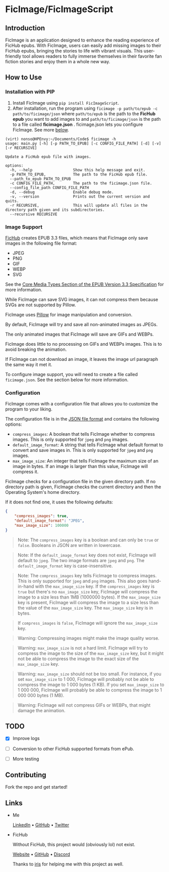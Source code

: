 # FicImage/FicImageScript

## Introduction
FicImage is an application designed to enhance the reading experience of FicHub epubs. With FicImage, users can easily add missing images to their FicHub epubs, bringing the stories to life with vibrant visuals. This user-friendly tool allows readers to fully immerse themselves in their favorite fan fiction stories and enjoy them in a whole new way.

## How to Use

### Installation with PIP
1. Install FicImage using `pip install FicImageScript`.
2.  After installation, run the program using `ficimage -p path/to/epub -c path/to/ficimage/json` 
where `path/to/epub` is the path to the **FicHub epub** you want to add 
images to and `path/to/ficimage/json` is the path to a file called **ficimage.json** . 
ficimage.json lets you configure FicImage. See more [below](#configuration).


```shell
(virt) nonso@HPEnvy:~/Documents/Code$ ficimage -h
usage: main.py [-h] [-p PATH_TO_EPUB] [-c CONFIG_FILE_PATH] [-d] [-v] [-r RECURSIVE]

Update a FicHub epub file with images.

options:
  -h, --help                  Show this help message and exit.
  -p PATH_TO_EPUB,            The path to the FicHub epub file.
  --path_to_epub PATH_TO_EPUB
  -c CONFIG_FILE_PATH,        The path to the ficimage.json file.
  --config_file_path CONFIG_FILE_PATH
  -d, --debug                 Enable debug mode.
  -v, --version               Prints out the current version and quits.
  -r RECURSIVE,               This will update all files in the directory path given and its subdirectories.
  --recursive RECURSIVE
```

### Image Support

[FicHub](https://fichub.net/) creates EPUB 3.3 files, which means that FicImage only save images 
in the following file format:
- JPEG
- PNG
- GIF
- WEBP
- SVG

See the [Core Media Types Section of the EPUB Version 3.3 Specification](https://www.w3.org/TR/epub-33/#sec-core-media-types) for more information.

While FicImage can save SVG images, it can not compress them because SVGs are not supported by Pillow.

FicImage uses [Pillow](https://pillow.readthedocs.io/en/stable/index.html) for image manipulation and conversion. 

By default, FicImage will try and save all non-animated images as JPEGs.

The only animated images that FicImage will save are GIFs and WEBPs.

FicImage does little to no processing on GIFs and WEBPs images. 
This is to avoid breaking the animation.

If FicImage can not download an image, it leaves the image url 
paragraph the same way it met it.

To configure image support, you will need to create a file called `ficimage.json`. 
See the section below for more information.


### Configuration
FicImage comes with a configuration file that allows you to customize the program to your liking.

The configuration file is in the [JSON file format](https://developer.mozilla.org/en-US/docs/Learn/JavaScript/Objects/JSON) 
and contains the following options:


- `compress_images`: A boolean that tells FicImage whether to compress images. 
    This is only supported for `jpeg` and `png` images.
- `default_image_format`: A string that tells FicImage what default format to convert and save images in. This is only supported for `jpeg` and `png` images.
- `max_image_size`: An integer that tells FicImage the maximum size of an image in bytes. 
    If an image is larger than this value, FicImage will compress it.


FicImage checks for a configuration file in the given directory path. If no directory 
path is given, FicImage checks the current directory and then the Operating System's 
home directory.

If it does not find one, it uses the following defaults:
    
```json
{
    "compress_images": true,
    "default_image_format": "JPEG",
    "max_image_size": 100000
}
```

> Note: The `compress_images` key is a boolean and can only be `true` or `false`. 
> Booleans in JSON are written in lowercase.

> Note: If the `default_image_format` key does not exist, FicImage will default to `jpeg`.
> The two image formats are `jpeg` and `png`. 
> The `default_image_format` key is case-insensitive.

> Note: The `compress_images` key tells FicImage to compress images. 
> This is only supported for `jpeg` and `png` images.
> This also goes hand-in-hand with the `max_image_size` key. 
> If the `compress_images` key is `true` but there's no `max_image_size` key,
> FicImage will compress the image to a size less than 1MB (1000000 bytes). 
> If the `max_image_size` key is present, FicImage will compress the image
> to a size less than the value of the `max_image_size` key. 
> The `max_image_size` key is in bytes.

> If `compress_images` is `false`, FicImage will ignore the `max_image_size` key.

> Warning: Compressing images might make the image quality worse.

> Warning: `max_image_size` is not a hard limit. FicImage will try to compress the
> image to the size of the `max_image_size` key, but it might
> not be able to compress the image to the exact size of the `max_image_size` key.

> Warning: `max_image_size` should not be too small. 
> For instance, if you set `max_image_size` to 1 000, FicImage will 
> probably not be able to compress the image to 1 000 bytes (1 KB). 
> If you set `max_image_size` to 1 000 000, FicImage will probably be able to
> compress the image to 1 000 000 bytes (1 MB).

> Warning: FicImage will not compress GIFs or WEBPs, that might damage the animation.


## TODO
- [x] Improve logs
- [ ] Conversion to other FicHub supported formats from ePub.
- [ ] More testing 


## Contributing
Fork the repo and get started!


## Links

- Me
  
    [LinkedIn](https://www.linkedin.com/in/emmanuel-jemeni) • [GitHub](https://github.com/Jemeni11) • [Twitter](https://twitter.com/Jemeni11_)

- FicHub

  Without FicHub, this project would (obviously lol) not exist.

  [Website](https://fichub.net/) • [GitHub](https://github.com/FicHub/fichub.net) • [Discord](https://discord.gg/sByBAhX)

  Thanks to [iris](https://github.com/iridescent-beacon) for helping me with this project as well.
